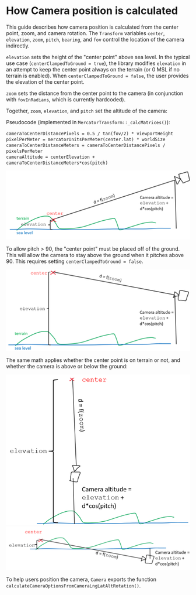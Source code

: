 # How Camera position is calculated

This guide describes how camera position is calculated from the center point, zoom,  and camera rotation.
The `Transform` variables `center`, `elevation`, `zoom`, `pitch`, `bearing`, and `fov` control the location of the camera indirectly.

 `elevation` sets the height of the "center point" above sea level. In the typical use case (`centerClampedToGround = true`), the library modifies `elevation` in an attempt to keep the center point always on the terrain (or 0 MSL if no terrain is enabled). When `centerClampedToGround = false`, the user provides the elevation of the center point.

`zoom` sets the distance from the center point to the camera (in conjunction with `fovInRadians`, which is currently hardcoded).

Together, `zoom`,  `elevation`, and `pitch` set the altitude of the camera:

Pseudocode (implemented in `MercatorTransform::_calcMatrices()`):
```
cameraToCenterDistancePixels = 0.5 / tan(fov/2) * viewportHeight
pixelPerMeter = mercatorUnitsPerMeter(center.lat) * worldSize
cameraToCenterDistanceMeters = cameraToCenterDistancePixels / pixelsPerMeter
cameraAltitude = centerElevation + cameraToCenterDistanceMeters*cos(pitch)
```

![image](assets/center-point_nominal.png)

To allow pitch > 90, the "center point" must be placed off of the ground. This will allow the camera to stay above the ground when it pitches above 90. This requires setting `centerClampedToGround = false`.

![image](assets/center-point_high-pitch.png)

The same math applies whether the center point is on terrain or not, and whether the camera is above or below the ground: 

![image](assets/center-point_straight-up.png)
![image](assets/center-point_underground.png)


To help users position the camera, `Camera` exports the function `calculateCameraOptionsFromCameraLngLatAltRotation()`.